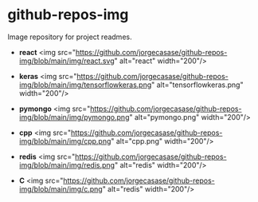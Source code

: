 # github-repos-img
Image repository for project readmes.

- **react** \<img src="https://github.com/jorgecasase/github-repos-img/blob/main/img/react.svg" alt="react" width="200"/>

- **keras** \<img src="https://github.com/jorgecasase/github-repos-img/blob/main/img/tensorflowkeras.png" alt="tensorflowkeras.png" width="200"/>

- **pymongo** \<img src="https://github.com/jorgecasase/github-repos-img/blob/main/img/pymongo.png" alt="pymongo.png" width="200"/>

- **cpp** \<img src="https://github.com/jorgecasase/github-repos-img/blob/main/img/cpp.png" alt="cpp.png" width="200"/>

- **redis** \<img src="https://github.com/jorgecasase/github-repos-img/blob/main/img/redis.png" alt="redis" width="200"/>

- **C** \<img src="https://github.com/jorgecasase/github-repos-img/blob/main/img/c.png" alt="redis" width="200"/>
